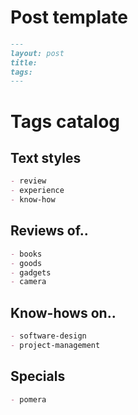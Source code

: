 Post template
====

```md
---
layout: post
title: 
tags: 
---
```

Tags catalog
====

Text styles
----

```md
- review
- experience
- know-how
```

Reviews of..
----

```md
- books
- goods
- gadgets
- camera
```

Know-hows on..
----

```md
- software-design
- project-management
```

Specials
----

```md
- pomera
```
